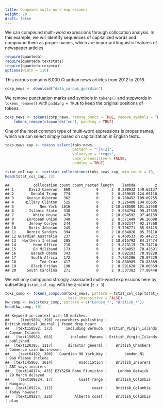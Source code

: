 ```yaml
---
title: Compound multi-word expressions
weight: 20
draft: false
---
```


We can compound multi-word expressions through collocation analysis. In this example, we will identify sequences of capitalized words and compound them as proper names, which are important linguistic features of newspaper articles.


```r
require(quanteda)
require(quanteda.textstats)
require(quanteda.corpora)
options(width = 110)
```

This corpus contains 6,000 Guardian news articles from 2012 to 2016.


```r
corp_news <- download("data_corpus_guardian")
```





We remove punctuation marks and symbols in `tokens()` and stopwords in `tokens_remove()` with `padding = TRUE` to keep the original positions of tokens. 


```r
toks_news <- tokens(corp_news, remove_punct = TRUE, remove_symbols = TRUE, padding = TRUE) %>% 
    tokens_remove(stopwords("en"), padding = TRUE)
```

One of the most common type of multi-word expressions is proper names, which we can select simply based on capitalization in English texts.


```r
toks_news_cap <- tokens_select(toks_news, 
                               pattern = "^[A-Z]",
                               valuetype = "regex",
                               case_insensitive = FALSE, 
                               padding = TRUE)

tstat_col_cap <- textstat_collocations(toks_news_cap, min_count = 10, tolower = FALSE)
head(tstat_col_cap, 20)
```

```
##           collocation count count_nested length    lambda         z
## 1       David Cameron   860            0      2  8.288932 149.63137
## 2        Donald Trump   774            0      2  8.459635 124.65110
## 3      George Osborne   362            0      2  8.780452 109.09755
## 4     Hillary Clinton   525            0      2  9.226408 104.05605
## 5            New York  1016            0      2 10.580500 101.53958
## 6       Islamic State   330            0      2  9.934794  99.47335
## 7         White House   479            0      2 10.054592  97.46159
## 8      European Union   348            0      2  8.371449  96.20098
## 9       Jeremy Corbyn   244            0      2  8.862147  92.17368
## 10      Boris Johnson   245            0      2  9.796771  85.93115
## 11     Bernie Sanders   394            0      2 10.034026  85.75118
## 12 Guardian Australia   237            0      2  6.460533  85.44272
## 13   Northern Ireland   205            0      2 10.015792  84.37474
## 14        Home Office   216            0      2  9.823115  79.74718
## 15        Ed Miliband   173            0      2  9.984852  79.42691
## 16       Barack Obama   343            0      2  9.892183  78.99228
## 17       South Africa   172            0      2  7.701286  78.97229
## 18           Ted Cruz   417            0      2 10.888985  78.83869
## 19       Black Friday   190            0      2  8.591620  78.00359
## 20     South Carolina   271            0      2  9.537382  77.88448
```

We will only compound strongly associated multi-word expressions here by subsetting `tstat_col_cap` with the z-score (`z > 3`).


```r
toks_comp <- tokens_compound(toks_news, pattern = tstat_col_cap[tstat_col_cap$z > 3,], 
                             case_insensitive = FALSE)
kw_comp <- kwic(toks_comp, pattern = c("London_*", "British_*"))
head(kw_comp, 10)
```

```
## Keyword-in-context with 10 matches.                                                                                               
##     [text9204, 398] researchers publishing | British_Medical_Journal | found drop heart        
##   [text150582, 373]      including Bermuda | British_Virgin_Islands  | Cayman_Islands          
##   [text150582, 663]        included Panama | British_Virgin_Islands  | published               
##  [text120395, 1117]       director general |    British_Chambers     | Commerce said businesses
##    [text64192, 300]   Guardian 90 York_Way |        London_N1        | 9GU Please include      
##  [text145860, 1814]            Association |    British_Insurers     | ABI says insurers       
##   [text148174, 435] EZY5258 Rome Fiumicino |     London_Gatwick      | 29 March delayed        
##    [text109224, 17]            Coast range |    British_Columbia     | Hanging                 
##   [text109224, 115]                  coast |    British_Columbia     | Today however           
##   [text109224, 220]          Alberta coast |    British_Columbia     | plan
```
